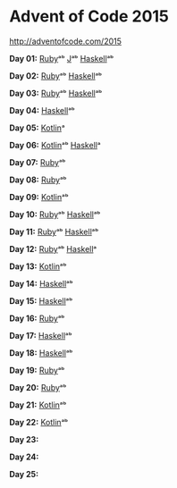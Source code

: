 # Advent of Code 2015

http://adventofcode.com/2015

**Day 01:**
[Ruby](ruby/01.rb)ᵃᵇ
[J](j/01.ijs)ᵃᵇ
[Haskell](haskell/01.hs)ᵃᵇ

**Day 02:**
[Ruby](ruby/02.rb)ᵃᵇ
[Haskell](haskell/02.hs)ᵃᵇ

**Day 03:**
[Ruby](ruby/03.rb)ᵃᵇ
[Haskell](haskell/03.hs)ᵃᵇ

**Day 04:**
[Haskell](haskell/04.hs)ᵃᵇ

**Day 05:**
[Kotlin](kotlin/src/main/kotlin/net/daniero/day05/Day05.kt)ᵃ

**Day 06:**
[Kotlin](kotlin/src/main/kotlin/net/daniero/day06/Day06.kt)ᵃᵇ
[Haskell](haskell/06.hs)ᵃ

**Day 07:**
[Ruby](ruby/07.rb)ᵃᵇ

**Day 08:**
[Ruby](ruby/08.rb)ᵃᵇ

**Day 09:**
[Kotlin](kotlin/src/main/kotlin/net/daniero/day09/Day09.kt)ᵃᵇ

**Day 10:**
[Ruby](ruby/10.rb)ᵃᵇ
[Haskell](haskell/10.hs)ᵃᵇ

**Day 11:**
[Ruby](ruby/11.rb)ᵃᵇ
[Haskell](haskell/11.hs)ᵃᵇ

**Day 12:**
[Ruby](ruby/11.rb)ᵃᵇ
[Haskell](haskell/11.hs)ᵃ

**Day 13:**
[Kotlin](kotlin/src/main/kotlin/net/daniero/day13/Day13.kt)ᵃᵇ

**Day 14:**
[Haskell](haskell/14.hs)ᵃᵇ

**Day 15:**
[Haskell](haskell/15.hs)ᵃᵇ

**Day 16:**
[Ruby](ruby/16.rb)ᵃᵇ

**Day 17:**
[Haskell](haskell/17.hs)ᵃᵇ

**Day 18:**
[Haskell](haskell/18.hs)ᵃᵇ

**Day 19:**
[Ruby](ruby/19.rb)ᵃᵇ

**Day 20:**
[Ruby](ruby/20.rb)ᵃᵇ

**Day 21:**
[Kotlin](kotlin/src/main/kotlin/net/daniero/day21/Day21.kt)ᵃᵇ

**Day 22:**
[Kotlin](kotlin/src/main/kotlin/net/daniero/day22/Day22.kt)ᵃᵇ

**Day 23:**

**Day 24:**

**Day 25:**
